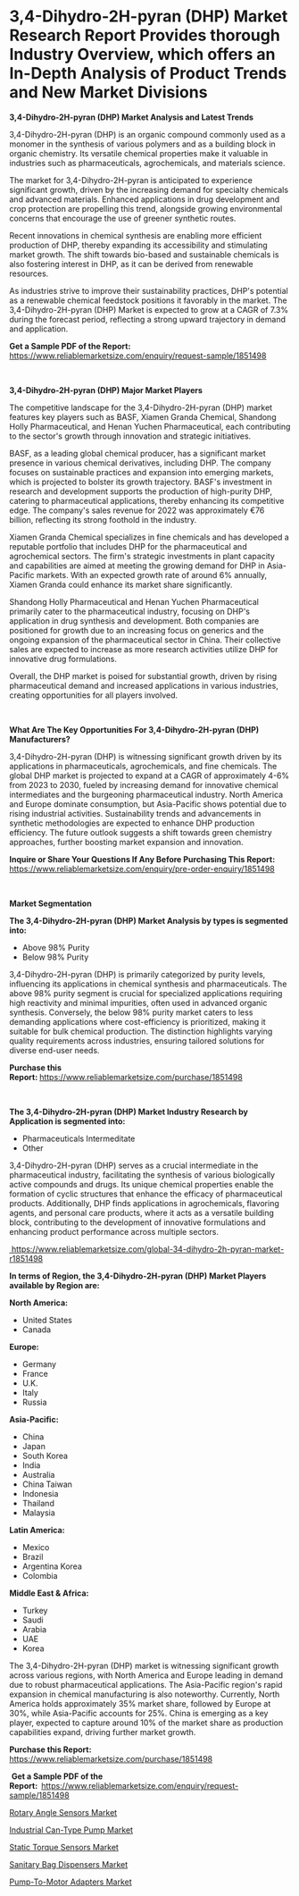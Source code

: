 <p><h1>3,4-Dihydro-2H-pyran (DHP) Market Research Report Provides thorough Industry Overview, which offers an In-Depth Analysis of Product Trends and New Market Divisions</h1></p><p><strong>3,4-Dihydro-2H-pyran (DHP) Market Analysis and Latest Trends</strong></p>
<p><p>3,4-Dihydro-2H-pyran (DHP) is an organic compound commonly used as a monomer in the synthesis of various polymers and as a building block in organic chemistry. Its versatile chemical properties make it valuable in industries such as pharmaceuticals, agrochemicals, and materials science. </p><p>The market for 3,4-Dihydro-2H-pyran is anticipated to experience significant growth, driven by the increasing demand for specialty chemicals and advanced materials. Enhanced applications in drug development and crop protection are propelling this trend, alongside growing environmental concerns that encourage the use of greener synthetic routes. </p><p>Recent innovations in chemical synthesis are enabling more efficient production of DHP, thereby expanding its accessibility and stimulating market growth. The shift towards bio-based and sustainable chemicals is also fostering interest in DHP, as it can be derived from renewable resources. </p><p>As industries strive to improve their sustainability practices, DHP's potential as a renewable chemical feedstock positions it favorably in the market. The 3,4-Dihydro-2H-pyran (DHP) Market is expected to grow at a CAGR of 7.3% during the forecast period, reflecting a strong upward trajectory in demand and application.</p></p>
<p><strong>Get a Sample PDF of the Report:&nbsp;</strong> <a href="https://www.reliablemarketsize.com/enquiry/request-sample/1851498?utm_campaign=1103&utm_medium=2&utm_source=Github&utm_content=ia&utm_term=18102024&utm_id=34-dihydro-2h-pyran-dhp">https://www.reliablemarketsize.com/enquiry/request-sample/1851498</a></p>
<p>&nbsp;</p>
<p><strong>3,4-Dihydro-2H-pyran (DHP) Major Market Players</strong></p>
<p><p>The competitive landscape for the 3,4-Dihydro-2H-pyran (DHP) market features key players such as BASF, Xiamen Granda Chemical, Shandong Holly Pharmaceutical, and Henan Yuchen Pharmaceutical, each contributing to the sector's growth through innovation and strategic initiatives.</p><p>BASF, as a leading global chemical producer, has a significant market presence in various chemical derivatives, including DHP. The company focuses on sustainable practices and expansion into emerging markets, which is projected to bolster its growth trajectory. BASF's investment in research and development supports the production of high-purity DHP, catering to pharmaceutical applications, thereby enhancing its competitive edge. The company's sales revenue for 2022 was approximately €76 billion, reflecting its strong foothold in the industry.</p><p>Xiamen Granda Chemical specializes in fine chemicals and has developed a reputable portfolio that includes DHP for the pharmaceutical and agrochemical sectors. The firm's strategic investments in plant capacity and capabilities are aimed at meeting the growing demand for DHP in Asia-Pacific markets. With an expected growth rate of around 6% annually, Xiamen Granda could enhance its market share significantly.</p><p>Shandong Holly Pharmaceutical and Henan Yuchen Pharmaceutical primarily cater to the pharmaceutical industry, focusing on DHP's application in drug synthesis and development. Both companies are positioned for growth due to an increasing focus on generics and the ongoing expansion of the pharmaceutical sector in China. Their collective sales are expected to increase as more research activities utilize DHP for innovative drug formulations. </p><p>Overall, the DHP market is poised for substantial growth, driven by rising pharmaceutical demand and increased applications in various industries, creating opportunities for all players involved.</p></p>
<p>&nbsp;</p>
<p><strong>What Are The Key Opportunities For 3,4-Dihydro-2H-pyran (DHP) Manufacturers?</strong></p>
<p><p>3,4-Dihydro-2H-pyran (DHP) is witnessing significant growth driven by its applications in pharmaceuticals, agrochemicals, and fine chemicals. The global DHP market is projected to expand at a CAGR of approximately 4-6% from 2023 to 2030, fueled by increasing demand for innovative chemical intermediates and the burgeoning pharmaceutical industry. North America and Europe dominate consumption, but Asia-Pacific shows potential due to rising industrial activities. Sustainability trends and advancements in synthetic methodologies are expected to enhance DHP production efficiency. The future outlook suggests a shift towards green chemistry approaches, further boosting market expansion and innovation.</p></p>
<p><strong>Inquire or Share Your Questions If Any Before Purchasing This Report:</strong> <a href="https://www.reliablemarketsize.com/enquiry/pre-order-enquiry/1851498?utm_campaign=1103&utm_medium=2&utm_source=Github&utm_content=ia&utm_term=18102024&utm_id=34-dihydro-2h-pyran-dhp">https://www.reliablemarketsize.com/enquiry/pre-order-enquiry/1851498</a></p>
<p>&nbsp;</p>
<p><strong>Market Segmentation</strong></p>
<p><strong>The 3,4-Dihydro-2H-pyran (DHP) Market Analysis by types is segmented into:</strong></p>
<p><ul><li>Above 98% Purity</li><li>Below 98% Purity</li></ul></p>
<p><p>3,4-Dihydro-2H-pyran (DHP) is primarily categorized by purity levels, influencing its applications in chemical synthesis and pharmaceuticals. The above 98% purity segment is crucial for specialized applications requiring high reactivity and minimal impurities, often used in advanced organic synthesis. Conversely, the below 98% purity market caters to less demanding applications where cost-efficiency is prioritized, making it suitable for bulk chemical production. The distinction highlights varying quality requirements across industries, ensuring tailored solutions for diverse end-user needs.</p></p>
<p><strong>Purchase this Report:&nbsp;</strong><a href="https://www.reliablemarketsize.com/purchase/1851498?utm_campaign=1103&utm_medium=2&utm_source=Github&utm_content=ia&utm_term=18102024&utm_id=34-dihydro-2h-pyran-dhp">https://www.reliablemarketsize.com/purchase/1851498</a></p>
<p>&nbsp;</p>
<p><strong>The 3,4-Dihydro-2H-pyran (DHP) Market Industry Research by Application is segmented into:</strong></p>
<p><ul><li>Pharmaceuticals Intermeditate</li><li>Other</li></ul></p>
<p><p>3,4-Dihydro-2H-pyran (DHP) serves as a crucial intermediate in the pharmaceutical industry, facilitating the synthesis of various biologically active compounds and drugs. Its unique chemical properties enable the formation of cyclic structures that enhance the efficacy of pharmaceutical products. Additionally, DHP finds applications in agrochemicals, flavoring agents, and personal care products, where it acts as a versatile building block, contributing to the development of innovative formulations and enhancing product performance across multiple sectors.</p></p>
<p><a href="https://www.reliablemarketsize.com/global-34-dihydro-2h-pyran-market-r1851498?utm_campaign=1103&utm_medium=2&utm_source=Github&utm_content=ia&utm_term=18102024&utm_id=34-dihydro-2h-pyran-dhp">&nbsp;https://www.reliablemarketsize.com/global-34-dihydro-2h-pyran-market-r1851498</a></p>
<p><strong>In terms of Region, the 3,4-Dihydro-2H-pyran (DHP) Market Players available by Region are:</strong></p>
<p>
    <p> <strong> North America: </strong>
        <ul>
            <li>United States</li>
            <li>Canada</li>
        </ul>
        </p> 
    <p> <strong> Europe: </strong>
        <ul>
            <li>Germany</li>
            <li>France</li>
            <li>U.K.</li>
            <li>Italy</li>
            <li>Russia</li>
        </ul>
        </p> 
    <p> <strong> Asia-Pacific: </strong>
        <ul>
            <li>China</li>
            <li>Japan</li>
            <li>South Korea</li>
            <li>India</li>
            <li>Australia</li>
            <li>China Taiwan</li>
            <li>Indonesia</li>
            <li>Thailand</li>
            <li>Malaysia</li>
        </ul>
        </p> 
    <p> <strong> Latin America: </strong>
        <ul>
            <li>Mexico</li>
            <li>Brazil</li>
            <li>Argentina Korea</li>
            <li>Colombia</li>
        </ul>
        </p> 
    <p> <strong> Middle East & Africa: </strong>
        <ul>
            <li>Turkey</li>
            <li>Saudi</li>
            <li>Arabia</li>
            <li>UAE</li>
            <li>Korea</li>
        </ul>
    </p>
    </p>
<p><p>The 3,4-Dihydro-2H-pyran (DHP) market is witnessing significant growth across various regions, with North America and Europe leading in demand due to robust pharmaceutical applications. The Asia-Pacific region's rapid expansion in chemical manufacturing is also noteworthy. Currently, North America holds approximately 35% market share, followed by Europe at 30%, while Asia-Pacific accounts for 25%. China is emerging as a key player, expected to capture around 10% of the market share as production capabilities expand, driving further market growth.</p></p>
<p><strong>Purchase this Report: </strong><a href="https://www.reliablemarketsize.com/purchase/1851498?utm_campaign=1103&utm_medium=2&utm_source=Github&utm_content=ia&utm_term=18102024&utm_id=34-dihydro-2h-pyran-dhp">https://www.reliablemarketsize.com/purchase/1851498</a></p>
<p>&nbsp;<strong>Get a Sample PDF of the Report:&nbsp;&nbsp;</strong><a href="https://www.reliablemarketsize.com/enquiry/request-sample/1851498?utm_campaign=1103&utm_medium=2&utm_source=Github&utm_content=ia&utm_term=18102024&utm_id=34-dihydro-2h-pyran-dhp">https://www.reliablemarketsize.com/enquiry/request-sample/1851498</a></p>
<p><strong></strong></p>
<p><p><a href="https://www.linkedin.com/pulse/rotary-angle-sensors-market-analysis-product-segmentation-regional-ruyec?utm_campaign=1103&utm_medium=2&utm_source=Github&utm_content=ia&utm_term=18102024&utm_id=34-dihydro-2h-pyran-dhp">Rotary Angle Sensors Market</a></p><p><a href="https://github.com/pzutterh2/Market-Research-Report-List-1/blob/main/industrial-can-type-pump-market.md?utm_campaign=1103&utm_medium=2&utm_source=Github&utm_content=ia&utm_term=18102024&utm_id=34-dihydro-2h-pyran-dhp">Industrial Can-Type Pump Market</a></p><p><a href="https://www.linkedin.com/pulse/static-torque-sensors-market-growth-segmentation-regional-analysis-lzpoc?utm_campaign=1103&utm_medium=2&utm_source=Github&utm_content=ia&utm_term=18102024&utm_id=34-dihydro-2h-pyran-dhp">Static Torque Sensors Market</a></p><p><a href="https://www.linkedin.com/pulse/sanitary-bag-dispensers-market-outlook-forecast-from-8tlfe?utm_campaign=1103&utm_medium=2&utm_source=Github&utm_content=ia&utm_term=18102024&utm_id=34-dihydro-2h-pyran-dhp">Sanitary Bag Dispensers Market</a></p><p><a href="https://github.com/tealewe4ey/Market-Research-Report-List-1/blob/main/pump-to-motor-adapters-market.md?utm_campaign=1103&utm_medium=2&utm_source=Github&utm_content=ia&utm_term=18102024&utm_id=34-dihydro-2h-pyran-dhp">Pump-To-Motor Adapters Market</a></p></p>